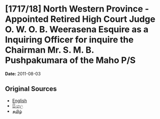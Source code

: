 # [1717/18] North Western Province - Appointed Retired High Court Judge O. W. O. B. Weerasena Esquire as a Inquiring Officer for inquire the Chairman Mr. S. M. B. Pushpakumara of the Maho P/S

**Date:** 2011-08-03

## Original Sources

- [English](https://documents.gov.lk/view/extra-gazettes/2011/8/1717-18_E.pdf)
- [සිංහල](https://documents.gov.lk/view/extra-gazettes/2011/8/1717-18_S.pdf)
- [தமிழ்](https://documents.gov.lk/view/extra-gazettes/2011/8/1717-18_T.pdf)
